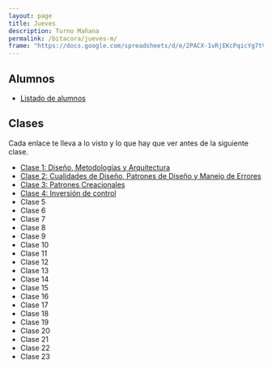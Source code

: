 ```yaml
---
layout: page
title: Jueves
description: Turno Mañana
permalink: /bitacora/jueves-m/
frame: "https://docs.google.com/spreadsheets/d/e/2PACX-1vRjEKcPqicYg7tVtVapxNsusp45lvi61CK8EdLEpTAmFG6UC4qPJPO2j4_838d_Jd3UN8gA_uo8Fhyz/pubhtml?gid=0&amp;single=true&amp;widget=true&amp;headers=false"
---
```

## Alumnos
- [Listado de alumnos](https://docs.google.com/spreadsheets/d/1vsBtAyVj0OwkxfSsnz_tOzM1Tt9FUCMxMMG9Flv4r9c)

## Clases
Cada enlace te lleva a lo visto y lo que hay que ver antes de la siguiente clase.

- [Clase 1: Diseño, Metodologías y Arquitectura]({{site.baseurl}}/bitacora/jueves-m/clase-1)
- [Clase 2: Cualidades de Diseño, Patrones de Diseño y Manejo de Errores]({{site.baseurl}}/bitacora/jueves-m/clase-2)
- [Clase 3: Patrones Creacionales]({{site.baseurl}}/bitacora/jueves-m/clase-3)
- [Clase 4: Inversión de control]({{site.baseurl}}/bitacora/jueves-m/clase-4)
- Clase 5
- Clase 6
- Clase 7
- Clase 8
- Clase 9
- Clase 10
- Clase 11
- Clase 12
- Clase 13
- Clase 14
- Clase 15
- Clase 16
- Clase 17
- Clase 18
- Clase 19
- Clase 20
- Clase 21
- Clase 22
- Clase 23
